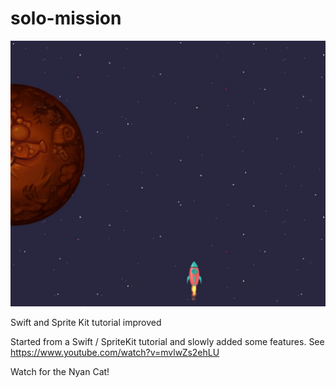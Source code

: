 # solo-mission

![Alt text](/cover.jpg "Solo Mission")

Swift and Sprite Kit tutorial improved

Started from a Swift / SpriteKit tutorial and slowly added some features.
See https://www.youtube.com/watch?v=mvlwZs2ehLU

Watch for the Nyan Cat!

